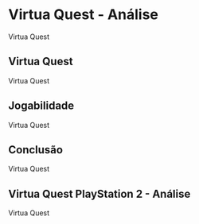 ---
---

# Virtua Quest - Análise

Virtua Quest

## Virtua Quest

Virtua Quest

## Jogabilidade

Virtua Quest

## Conclusão

Virtua Quest

## Virtua Quest PlayStation 2 - Análise

Virtua Quest
